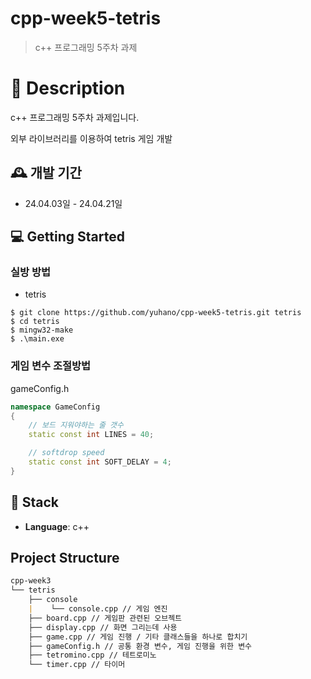 # cpp-week5-tetris

>  c++ 프로그래밍 5주차 과제

# 📖 Description

c++ 프로그래밍 5주차 과제입니다. 

외부 라이브러리를 이용하여 tetris 게임 개발

## 🕰️ 개발 기간
* 24.04.03일 - 24.04.21일


## 💻 Getting Started

### 실방 방법
* tetris
```
$ git clone https://github.com/yuhano/cpp-week5-tetris.git tetris
$ cd tetris
$ mingw32-make
$ .\main.exe
```
### 게임 변수 조절방법
gameConfig.h
``` c++
namespace GameConfig
{
    // 보드 지워야하는 줄 갯수
    static const int LINES = 40;

    // softdrop speed
    static const int SOFT_DELAY = 4;
}
```

## 🔧 Stack
- **Language**: c++ 

##  Project Structure

```markdown
cpp-week3
└── tetris
    ├── console
    |    └── console.cpp // 게임 엔진
    ├── board.cpp // 게임판 관련된 오브젝트
    ├── display.cpp // 화면 그리는데 사용
    ├── game.cpp // 게임 진행 / 기타 클래스들을 하나로 합치기
    ├── gameConfig.h // 공통 환경 변수, 게임 진행을 위한 변수
    ├── tetromino.cpp // 테트로미노 
    └── timer.cpp // 타이머
```